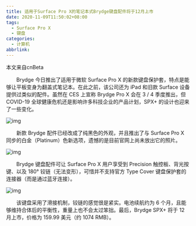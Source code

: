 ```yaml
---
title: 适用于Surface Pro X的笔记本式Brydge键盘配件将于12月上市
date: 2020-11-09T11:50:02+08:00
tags:
  - Surface Pro X
  - 键盘
categories:
  - 计算机
abbrlink:
---
```


本文来自cnBeta

　　Brydge 今日推出了适用于微软 Surface Pro X 的新款键盘保护套，特点是能够让平板变身为翻盖式笔记本。在此之前，该公司还为 iPad 和旧款 Surface 设备提供过类似的配件。虽然在 CES 上宣称 Brydge Pro X 会在 3 / 4 季度推出，但 COVID-19 全球健康危机还是影响许多科技企业的产品计划，SPX+ 的设计也迎来了一些变化。

![img](https://cdn.jsdelivr.net/gh/yakeing/Documentation@main/Hexo/images/6d00-kcaeqzy2958570.jpg)

　　新款 Brydge 配件已经改成了纯黑色的外观，并且推出了与 Surface Pro X 同步的白金（Platinum）色新选项，遗憾的是目前官网上尚未放出它的照片。

![img](https://cdn.jsdelivr.net/gh/yakeing/Documentation@main/Hexo/images/a76c-kcaeqzy2958892.jpg)

　　Brydge 键盘配件可让 Surface Pro X 用户享受到 Precision 触控板、背光按键、以及 180° 铰链（无法变形），可惜并不支持官方 Type Cover 键盘保护套的连接器（而是通过蓝牙连接）。

![img](https://cdn.jsdelivr.net/gh/yakeing/Documentation@main/Hexo/images/ee62-kcaeqzy2958897.jpg)

　　该键盘采用了滑接机制，铰链的感觉很是紧实。电池续航约为 6 个月，且能够维持合体后的平衡性，重量上也不会太过笨拙。最后，Brydge SPX+ 将于 12 月上市，价格为 159.99 美元（约 1074 RMB）。
